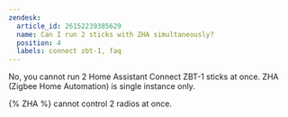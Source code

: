 ```yaml
---
zendesk:
  article_id: 26152239385629
  name: Can I run 2 sticks with ZHA simultaneously?
  position: 4
  labels: connect zbt-1, faq
---
```



No, you cannot run 2 Home Assistant Connect ZBT-1 sticks at once. ZHA (Zigbee Home Automation) is single instance only.

{% ZHA %} cannot control 2 radios at once.
